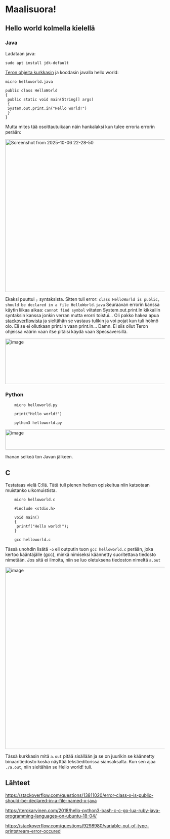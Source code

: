 # Maalisuora!

## Hello world kolmella kielellä


### Java

Ladataan java:

    sudo apt install jdk-default

[Teron ohjeita kurkkasin](https://terokarvinen.com/2018/hello-python3-bash-c-c-go-lua-ruby-java-programming-languages-on-ubuntu-18-04/) ja koodasin javalla hello world:

    micro helloworld.java

    public class HelloWorld
    {
     public static void main(String[] args)
     {
     System.out.print.in("Hello world!")
     }
    }    

Mutta mites tää osoittautuikaan näin hankalaksi kun tulee erroria errorin perään:

<img width="1076" height="481" alt="Screenshot from 2025-10-06 22-28-50" src="https://github.com/user-attachments/assets/b9b797a3-04a9-4a80-be4f-9de5d85166b8" />

Ekaksi puuttui `;` syntaksista.
Sitten tuli error: `class HelloWorld is public, should be declared in a file HelloWorld.java`
Seuraavan errorin kanssa käytin liikaa aikaa: `cannot find symbol` viitaten System.out.print.In
kikkailin syntaksin kanssa jonkin verran mutta erorri toistui... Oli pakko hakea apua [stackoverflowista](https://stackoverflow.com/questions/13811020/error-class-x-is-public-should-be-declared-in-a-file-named-x-java) ja sieltähän se vastaus tulikin ja voi pojat kun tuli hölmö olo.
Eli se ei ollutkaan print.In vaan print.ln... Damn. Ei siis ollut Teron ohjeissa väärin vaan itse pitäisi käydä vaan Specsaversillä.

<img width="512" height="143" alt="image" src="https://github.com/user-attachments/assets/94a5053e-e115-4e79-81f8-00e1ad2e6a02" />


### Python

        micro helloworld.py
        
        print("Hello world!")

        python3 helloworld.py

<img width="530" height="63" alt="image" src="https://github.com/user-attachments/assets/fd9e6e7b-ace3-4aff-8b27-2391a8bfac63" />

Ihanan selkeä ton Javan jälkeen.

## C

Testataas vielä C:llä. Tätä tuli pienen hetken opiskeltua niin katsotaan muistanko ulkomuistista.

        micro helloworld.c

        #include <stdio.h>

        void main()
        {
         printf("Hello world!");
        }

        gcc helloworld.c

Tässä unohdin lisätä `-o` eli outputin tuon `gcc helloworld.c` perään, joka kertoo kääntäjälle (gcc), minkä nimiseksi käännetty suoritettava tiedosto nimetään.
Jos sitä ei ilmoita, niin se luo oletuksena tiedoston nimeltä `a.out`

<img width="1825" height="573" alt="image" src="https://github.com/user-attachments/assets/7a634e85-6b78-4b58-ba2e-c975148eef98" />

Tässä kurkkasin mitä `a.out` pitää sisällään ja se on juurikin se käännetty binaaritiedosto koska näyttää tekstieditorissa siansaksalta.
Kun sen ajaa `./a.out`, niin sieltähän se Hello world! tuli.

## Lähteet

https://stackoverflow.com/questions/13811020/error-class-x-is-public-should-be-declared-in-a-file-named-x-java

https://terokarvinen.com/2018/hello-python3-bash-c-c-go-lua-ruby-java-programming-languages-on-ubuntu-18-04/

https://stackoverflow.com/questions/9298980/variable-out-of-type-printstream-error-occured
